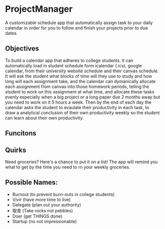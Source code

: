 # ProjectManager
A customizable schedule app that automatically assign task to your daily calendar in order for you to follow and finish your projects prior to due dates.

## Objectives
To build a calendar app that adheres to college students. It can automatically load in student schedule form icalendar (.ics), google calendar, from their university website schedule and their canvas schedule. It will ask the student what blocks of time will they use to study and how long will each assignment take, and the calendar can dymanically allocate each assignment from canvas into those homework periods, telling the student to work on this assignment at what time, and allocate these tasks evenly especially when a big project or a long paper due 2 months away but you need to work on it 5 hours a week. Then by the end of each day the calendar asks the student to evaulate their productivity in each task, to draw a analytical conclusion of their own productivity weekly so the student can learn about their own productivity.

## Funcitons

## Quirks
Need groceries? Here's a chance to put it on a list! The app will remind you what to get by the time you need to rn your weekly groceries.


## Possible Names:
* Burnout (to prevent burn-outs in college students)
* Vivir (have more time to live)
* Delegate (plan out your authority)
* 取舍 (Take rocks not pebbles)
* Doer (get THINGS done)
* Startup (no not impressionable)
